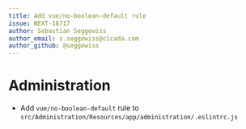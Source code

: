```yaml
---
title: Add vue/no-boolean-default rule
issue: NEXT-16717
author: Sebastian Seggewiss
author_email: s.seggewiss@cicada.com
author_github: @seggewiss
---
```

# Administration
* Add `vue/no-boolean-default` rule to `src/Administration/Resources/app/administration/.eslintrc.js`
